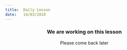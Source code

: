 ```yaml
---
title:  Daily Lesson
date:   14/03/2018
---
```


### <center>We are working on this lesson</center>
<center>Please come back later</center>